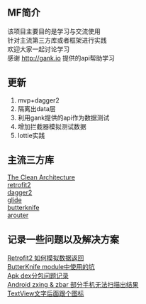 ## MF简介  
该项目主要目的是学习与交流使用  
针对主流第三方库或者框架进行实践  
欢迎大家一起讨论学习  
感谢 http://gank.io 提供的api帮助学习  

## 更新 
1.  mvp+dagger2  
2.  隔离出data层  
3.  利用gank提供的api作为数据测试  
4.  增加拦截器模拟测试数据  
5.  lottie实践  

## 主流三方库

[The Clean Architecture](http://blog.8thlight.com/uncle-bob/2012/08/13/the-clean-architecture.html)   
[retrofit2](https://github.com/square/retrofit)   
[dagger2](https://github.com/google/dagger)   
[glide](https://github.com/bumptech/glide)   
[butterknife](https://github.com/JakeWharton/butterknife)   
[arouter](https://github.com/alibaba/ARouter)   
  

## 记录一些问题以及解决方案 
[Retrofit2 如何模拟数据返回](http://www.jianshu.com/p/357443b76185)   
[ButterKnife module中使用的坑](http://www.jianshu.com/p/65bab5cc4c25)   
[Apk dex分包问题记录](http://www.jianshu.com/p/7eb228d56d76)   
[Android zxing & zbar 部分手机无法扫描出结果](http://www.jianshu.com/p/c0d753341cd4)  
[TextView文字后面跟个图标](http://www.jianshu.com/p/45398d3ed96b) 




